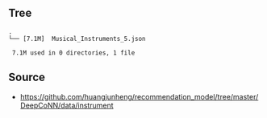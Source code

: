 
## Tree

```
.
└── [7.1M]  Musical_Instruments_5.json

 7.1M used in 0 directories, 1 file
```

## Source
- https://github.com/huangjunheng/recommendation_model/tree/master/DeepCoNN/data/instrument
